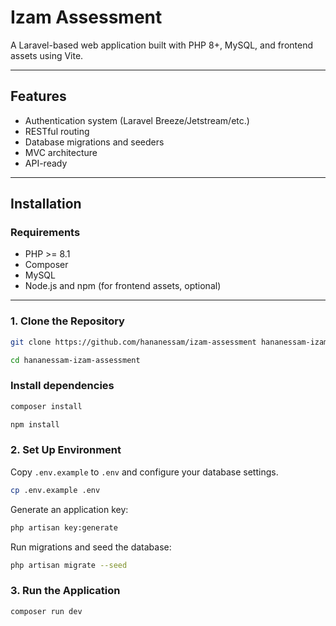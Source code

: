 # Izam Assessment

A Laravel-based web application built with PHP 8+, MySQL, and frontend assets using Vite.

---

## Features

- Authentication system (Laravel Breeze/Jetstream/etc.)
- RESTful routing
- Database migrations and seeders
- MVC architecture
- API-ready

---

## Installation

### Requirements

- PHP >= 8.1
- Composer
- MySQL
- Node.js and npm (for frontend assets, optional)

---

### 1. Clone the Repository
```bash
git clone https://github.com/hananessam/izam-assessment hananessam-izam-assessment

cd hananessam-izam-assessment
```

### Install dependencies

```bash
composer install
```

```bash
npm install
```

### 2. Set Up Environment
Copy `.env.example` to `.env` and configure your database settings.

```bash
cp .env.example .env
```
Generate an application key:

```bash
php artisan key:generate
```
Run migrations and seed the database:

```bash
php artisan migrate --seed
```

### 3. Run the Application

```bash
composer run dev
```